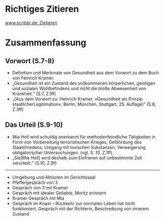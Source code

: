 

# Richtiges Zitieren
[www.scribbr.de: Zietieren](https://www.scribbr.de/richtig-zitieren/zitiertechnik/)


# Zusammenfassung
## Vorwort (S.7-8)
- Definition und Merkmale von Gesundheit aus dem Vorwort zu dem Buch von Feinrich Kramer.
- „Gesundheit ist ein Zustand des vollkommenen körperlichen, geistigen und sozialen Wohlbefindens und nicht die bloße Abwesenheit von Krankheit.“ (S.7, Z.1ff)
- „(Aus dem Vorwort zu: Heinrich Kramer, »Gesundheit als Prinzip staatlicherLegitimation«, Berlin, München, Stuttgart, 25. Auflage)“ (S.8, Z.3ff)

## Das Urteil (S.9-10)
- Mia Holl wird schuldig anerkannt für methodenfeindliche Tätigkeiten in Form von Vorbereitung terroristischen Krieges, Gefährdung des Staatsfriedens, Umgang mit toxischen Substanzen, Verweigerung obligatorischer Untersuchungen. (vgl. S. 10, Z.1ff).
- „Sie[Mia Holl] wird deshalb zum Einfrieren auf unbestimmte Zeit verurteilt.“ (S.10, Z.9f)
---
- Umgebung und Aktionen im Gerichtssaal
- Pfeffergespräch von 3
- Gespräch von 3 mit Kramer
- Gespräch mit idealer Geliebte, Moritz erinnern
- Kramer Gespräch mit Mia
- Gespräch im Knast
– Rückkehr zur normalen Leben hat nicht funktioniert, Gespräch mit der Richterin, Beschreibung von innerem Zustand

